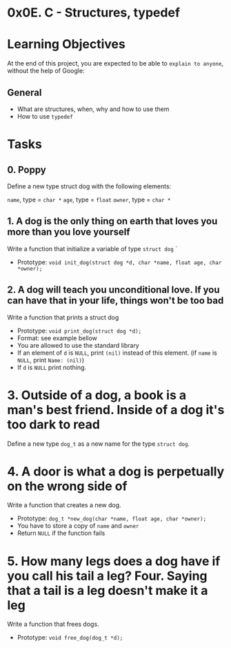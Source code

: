 # 0x0E. C - Structures, typedef

# Learning Objectives
At the end of this project, you are expected to be able to `explain to anyone`, without the help of Google:

## General
* What are structures, when, why and how to use them
* How to use `typedef`

# Tasks
## 0. Poppy

Define a new type struct dog with the following elements:

`name`, type = `char *`
`age`, type = `float`
`owner`, type = `char *`

## 1. A dog is the only thing on earth that loves you more than you love yourself
Write a function that initialize a variable of type `struct dog`
`
* Prototype: `void init_dog(struct dog *d, char *name, float age, char *owner);`

## 2. A dog will teach you unconditional love. If you can have that in your life, things won't be too bad
Write a function that prints a struct dog

* Prototype: `void print_dog(struct dog *d);`
* Format: see example bellow
* You are allowed to use the standard library
* If an element of `d` is `NULL`, print `(nil)` instead of this element. (if `name` is `NULL`, print `Name: (nil)`)
* If `d` is `NULL` print nothing.

# 3. Outside of a dog, a book is a man's best friend. Inside of a dog it's too dark to read
Define a new type `dog_t` as a new name for the type `struct dog`.

# 4. A door is what a dog is perpetually on the wrong side of
Write a function that creates a new dog.

* Prototype: `dog_t *new_dog(char *name, float age, char *owner);`
* You have to store a copy of `name` and `owner`
* Return `NULL` if the function fails

# 5. How many legs does a dog have if you call his tail a leg? Four. Saying that a tail is a leg doesn't make it a leg
Write a function that frees dogs.

* Prototype: `void free_dog(dog_t *d);`
